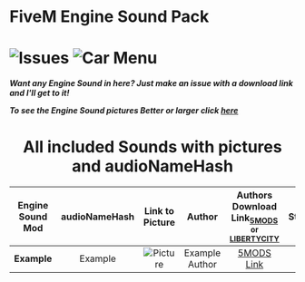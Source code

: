 # FiveM Engine Sound Pack
![Issues](https://img.shields.io/github/issues/SpiritsCreations/FiveM-Engine-Sound-Pack?style=for-the-badge&logo=github)
![Car Menu](https://img.shields.io/badge/Sound%20Mods%20As%20of%20Now-0-brightgreen?style=for-the-badge)
==========================

***Want any Engine Sound in here? Just make an issue with a download link and I'll get to it!***

***To see the Engine Sound pictures Better or larger click [here](https://github.com/SpiritsCreations/FiveM-Engine-Sound-Pack/blob/master/README.md)***

<center><h1>All included Sounds with pictures and audioNameHash</h1></center>

| Engine Sound Mod | audioNameHash  | Link to Picture | Author | Authors Download Link<sub>[5MODS](https://gta5-mods.com/) or [LIBERTYCITY](https://libertycity.net/)</sub> | Status | Extra Notes |
| :-: | :-: | :-: | :-: | :-: | :-: | :-: |
| **Example** | Example | ![Picture](./image/Example.webp) | Example Author | [5MODS Link](https://www.gta5-mods.com) | ✔️ |
